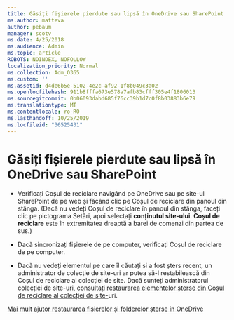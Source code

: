 ```yaml
---
title: Găsiți fișierele pierdute sau lipsă în OneDrive sau SharePoint
ms.author: matteva
author: pebaum
manager: scotv
ms.date: 4/25/2018
ms.audience: Admin
ms.topic: article
ROBOTS: NOINDEX, NOFOLLOW
localization_priority: Normal
ms.collection: Adm_O365
ms.custom: ''
ms.assetid: d4de6b5e-5102-4e2c-af92-1f8b049c3a02
ms.openlocfilehash: 911b8fffa673e578a7afb83cfff305e4f1806013
ms.sourcegitcommit: 0b06093dabd685f76cc39b1d7c0f8b03883b6e79
ms.translationtype: MT
ms.contentlocale: ro-RO
ms.lasthandoff: 10/25/2019
ms.locfileid: "36525431"
---
```

# <a name="find-lost-or-missing-files-in-onedrive-or-sharepoint"></a>Găsiți fișierele pierdute sau lipsă în OneDrive sau SharePoint

- Verificați Coșul de reciclare navigând pe OneDrive sau pe site-ul SharePoint de pe web și făcând clic pe Coșul de reciclare din panoul din stânga. (Dacă nu vedeți Coșul de reciclare în panoul din stânga, faceți clic pe pictograma Setări, apoi selectați **conținutul site-ului**. **Coșul de reciclare** este în extremitatea dreaptă a barei de comenzi din partea de sus.) 
    
- Dacă sincronizați fișierele de pe computer, verificați Coșul de reciclare de pe computer. 
    
- Dacă nu vedeți elementul pe care îl căutați și a fost șters recent, un administrator de colecție de site-uri ar putea să-l restabilească din Coșul de reciclare al colecției de site. Dacă sunteți administratorul colecției de site-uri, consultați [restaurarea elementelor șterse din Coșul de reciclare al colecției de site-](https://go.microsoft.com/fwlink/?linkid=866439)uri.
    
[Mai mult ajutor restaurarea fișierelor și folderelor șterse în OneDrive](https://go.microsoft.com/fwlink/?linkid=872872)
  

